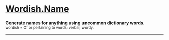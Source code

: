 # [Wordish.Name](https://www.wordish.name)
**Generate names for anything using uncommon dictionary words.**<br>
<sup>wordish = Of or pertaining to words; verbal; wordy.</sup>

---

